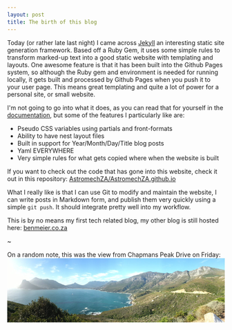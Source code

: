 ```yaml
---
layout: post
title: The birth of this blog
---
```


Today (or rather late last night) I came across [Jekyll](http://jekyllrb.com) an interesting static site generation framework. Based off a Ruby Gem, it uses some simple rules to transform marked-up text into a good static website with templating and layouts. One awesome feature is that it has been built into the Github Pages system, so although the Ruby gem and environment is needed for running locally, it gets built and processed by Github Pages when you push it to your user page. This means great templating and quite a lot of power for a personal site, or small website.

I'm not going to go into what it does, as you can read that for yourself in the [documentation](http://jekyllrb.com/docs/structure/), but some of the features I particularly like are:
- Pseudo CSS variables using partials and front-formats
- Ability to have nest layout files
- Built in support for Year/Month/Day/Title blog posts
- Yaml EVERYWHERE
- Very simple rules for what gets copied where when the website is built

If you want to check out the code that has gone into this website, check it out in this repository: [AstromechZA/AstromechZA.github.io](https://github.com/AstromechZA/AstromechZA.github.io)

What I really like is that I can use Git to modify and maintain the website, I can write posts in Markdown form, and publish them very quickly using a simple ```git push```. It should integrate pretty well into my workflow.

This is by no means my first tech related blog, my other blog is still hosted here: [benmeier.co.za](http://benmeier.co.za)

~

On a random note, this was the view from Chapmans Peak Drive on Friday:
![Chapmans Peak 21/03/2014](/assets/img/chappies.jpg)

